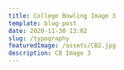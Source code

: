 ```yaml
---
title: College Bowling Image 3
template: blog-post
date: 2020-11-30 13:02
slug: /typography
featuredImage: /assets/CB2.jpg
description: CB Image 3
---
```

